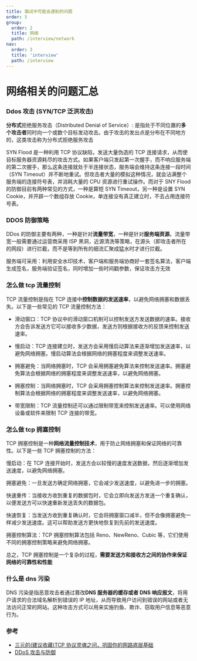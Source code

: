 ```yaml
---
title: 面试中可能会遇到的问题
order: 5
group:
  order: 2
  title: 网络
  path: /interview/network
nav:
  order: 3
  title: 'interview'
  path: /interview
---
```


# 网络相关的问题汇总

### Ddos 攻击 (SYN/TCP 泛洪攻击)

**分布式**拒绝服务攻击（Distributed Denial of Service）: 是指处于不同位置的**多个攻击者**同时向一个或数个目标发动攻击。由于攻击的发出点是分布在不同地方的，这类攻击称为分布式拒绝服务攻击

SYN Flood 是一种利用 TCP 协议缺陷，发送大量伪造的 TCP 连接请求，从而使目标服务器资源耗尽的攻击方式。如果客户端只发起第一次握手，而不响应服务端的第二次握手，那么这条连接就处于半连接状态，服务端会维持这条连接一段时间（SYN Timeout）并不断地重试。但攻击者大量的模拟这种情况，就会沾满整个服务端的连接符号表，并消耗大量的 CPU 资源进行重试操作。而对于 SNY Flood 的防御目前有两种常见的方式，一种是算短 SYN Timeout，另一种是设置 SYN Cookie，并开辟一个数组存放 Cookie，单连接没有真正建立时，不去占用连接符号表。

### DDOS 防御策略

DDos 的防御主要有两种，一种是针对**流量带宽**，一种是针对**服务端资源**。流量带宽一般需要通过运营商采用 ISP 黑洞，近源清洗等策略，在源头（即攻击者所在的网段）进行拦截，而不是等到所有的细流汇聚成猛水时才进行拦截。

服务端可采用：利用安全水印技术，客户端和服务端协商好一套签名算法，客户端生成签名，服务端验证签名，同时增加一些时间戳参数，保证攻击方无效

### 怎么做 tcp 流量控制

TCP 流量控制是指在 TCP 连接中**控制数据的发送速率**，以避免网络拥塞和数据丢失。以下是一些常见的 TCP 流量控制方法：

- 滑动窗口：TCP 协议中的滑动窗口机制可以控制发送方发送数据的速率。接收方会告诉发送方它可以接收多少数据，发送方则根据接收方的反馈来控制发送速率。

- 慢启动：TCP 连接建立时，发送方会采用慢启动算法来逐渐增加发送速率，以避免网络拥塞。慢启动算法会根据网络的拥塞程度来调整发送速率。

- 拥塞避免：当网络拥塞时，TCP 会采用拥塞避免算法来控制发送速率。拥塞避免算法会根据网络的拥塞程度来调整发送速率，以避免网络拥塞。

- 拥塞控制：当网络拥塞时，TCP 会采用拥塞控制算法来控制发送速率。拥塞控制算法会根据网络的拥塞程度来调整发送速率，以避免网络拥塞。

- 带宽限制：TCP 流量控制还可以通过限制带宽来控制发送速率。可以使用网络设备或软件来限制 TCP 连接的带宽。

### 怎么做 tcp 拥塞控制

TCP 拥塞控制是一种**网络流量控制技术**，用于防止网络拥塞和保证网络的可靠性。以下是一些 TCP 拥塞控制的方法：

慢启动：在 TCP 连接开始时，发送方会以较慢的速度发送数据，然后逐渐增加发送速度，以避免网络拥塞。

拥塞避免：一旦发送方确定网络拥塞，它会减少发送速度，以避免进一步的拥塞。

快速重传：当接收方收到重复的数据包时，它会立即向发送方发送一个重复确认，以便发送方可以快速重新发送丢失的数据包。

快速恢复：当发送方收到重复确认时，它会将拥塞窗口减半，但不会像拥塞避免一样减少发送速度。这可以帮助发送方更快地恢复到先前的发送速度。

拥塞控制算法：TCP 拥塞控制算法包括 Reno、NewReno、Cubic 等，它们使用不同的拥塞控制策略来避免网络拥塞。

总之，TCP 拥塞控制是一个复杂的过程，**需要发送方和接收方之间的协作来保证网络的可靠性和性能**

### 什么是 dns 污染

DNS 污染是指恶意攻击者通过篡改**DNS 服务器的缓存或者 DNS 响应报文**，将用户请求的合法域名解析到错误的 IP 地址，从而导致用户访问到错误的网站或者无法访问正常的网站。这种攻击方式可以用来实施钓鱼、欺诈、窃取用户信息等恶意行为。

### 参考

- [三元的(建议收藏)TCP 协议灵魂之问，巩固你的网路底层基础](https://mp.weixin.qq.com/s/hy-X0sY05_UK8G_SB4jXoQ)
- [DDoS 攻击与防御](https://juejin.cn/post/7115593880757616648)
